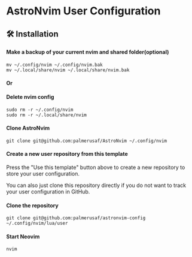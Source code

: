 # AstroNvim User Configuration

## 🛠️ Installation

#### Make a backup of your current nvim and shared folder(optional)

```shell
mv ~/.config/nvim ~/.config/nvim.bak
mv ~/.local/share/nvim ~/.local/share/nvim.bak
```

#### Or

#### Delete nvim config

```shell
sudo rm -r ~/.config/nvim
sudo rm -r ~/.local/share/nvim
```

#### Clone AstroNvim

```shell
git clone git@github.com:palmerusaf/AstroNvim ~/.config/nvim
```

#### Create a new user repository from this template

Press the "Use this template" button above to create a new repository to store your user configuration.

You can also just clone this repository directly if you do not want to track your user configuration in GitHub.

#### Clone the repository

```shell
git clone git@github.com:palmerusaf/astronvim-config ~/.config/nvim/lua/user
```

#### Start Neovim

```shell
nvim
```
